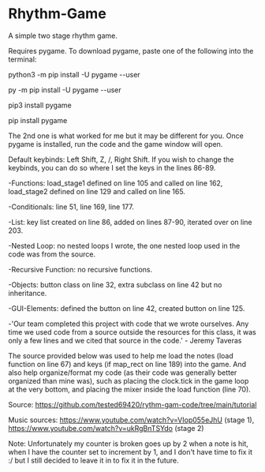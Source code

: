 # Rhythm-Game
A simple two stage rhythm game.

Requires pygame. To download pygame, paste one of the following into the terminal:

python3 -m pip install -U pygame --user

py -m pip install -U pygame --user

pip3 install pygame

pip install pygame



The 2nd one is what worked for me but it may be different for you. Once pygame is installed, run the code and the game window will open.

Default keybinds: Left Shift, Z, /, Right Shift.
If you wish to change the keybinds, you can do so where I set the keys in the lines 86-89.

-Functions: load_stage1 defined on line 105 and called on line 162, load_stage2 defined on line 129 and called on line 165.

-Conditionals: line 51, line 169, line 177.

-List: key list created on line 86, added on lines 87-90, iterated over on line 203.

-Nested Loop: no nested loops I wrote, the one nested loop used in the code was from the source.

-Recursive Function: no recursive functions.

-Objects: button class on line 32, extra subclass on line 42 but no inheritance.

-GUI-Elements: defined the button on line 42, created button on line 125.

-'Our team completed this project with code that we wrote ourselves. Any time we used code from a source outside the resources for this class, it was only a few lines and we cited that source in the code.' - Jeremy Taveras

The source provided below was used to help me load the notes (load function on line 67) and keys (if map_rect on line 189) into the game. And also help organize/format my code (as their code was generally better organized than mine was), such as placing the clock.tick in the game loop at the very bottom, and placing the mixer inside the load function (line 70).

Source: https://github.com/tested69420/rythm-gam-code/tree/main/tutorial

Music sources: https://www.youtube.com/watch?v=VIop055eJhU (stage 1), https://www.youtube.com/watch?v=ukRgBnTSYdo (stage 2)

Note: Unfortunately my counter is broken goes up by 2 when a note is hit, when I have the counter set to increment by 1, and I don't have time to fix it :/ but I still decided to leave it in to fix it in the future.
